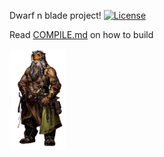 Dwarf n blade project!
[![License](http://img.shields.io/:license-mit-blue.svg)](http://doge.mit-license.org)

Read [COMPILE.md](./COMPILE.md) on how to build

<img src="./github-resources/dwarf.png" width="90" height="160">